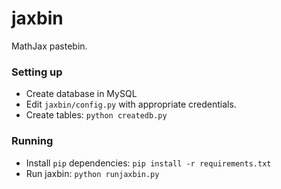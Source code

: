 # jaxbin
MathJax pastebin.

### Setting up

- Create database in MySQL
- Edit `jaxbin/config.py` with appropriate credentials.
- Create tables: `python createdb.py`

### Running

- Install `pip` dependencies: `pip install -r requirements.txt`
- Run jaxbin: `python runjaxbin.py`

